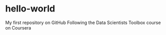 # hello-world
My first repository on GitHub
Following the Data Scientists Toolbox course on Coursera
